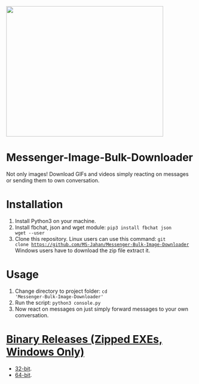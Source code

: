 <img height='350' width='420' align='center' src="https://github.com/MS-Jahan/Messenger-Image-Bulk-Downloader/raw/master/logo.png"/>

# Messenger-Image-Bulk-Downloader
Not only images! Download GIFs and videos simply reacting on messages or sending them to own conversation.

# Installation
1. Install Python3 on your machine.
2. Install fbchat, json and wget module: 
<code>pip3 install fbchat json wget --user</code>
3. Clone this repository.
Linux users can use this command: <code>git clone https://github.com/MS-Jahan/Messenger-Bulk-Image-Downloader</code>
Windows users have to download the zip file extract it.

# Usage
1. Change directory to project folder: <code>cd 'Messenger-Bulk-Image-Downloader'</code>
2. Run the script: 
<code>python3 console.py</code>
3. Now react on messages on just simply forward messages to your own conversation.

# [Binary Releases (Zipped EXEs, Windows Only)](https://github.com/MS-Jahan/Messenger-Image-Bulk-Downloader/releases)
* [32-bit](https://github.com/MS-Jahan/Messenger-Image-Bulk-Downloader/releases/download/0.1-alpha/mibd-32bit.rar). 
* [64-bit](https://github.com/MS-Jahan/Messenger-Image-Bulk-Downloader/releases/download/0.1-alpha/mibd-64bit.rar).
